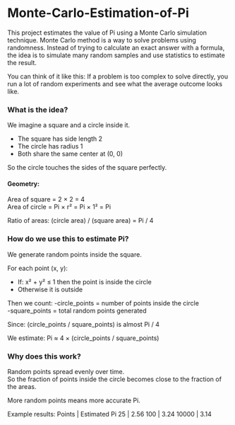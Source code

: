 # Monte-Carlo-Estimation-of-Pi

This project estimates the value of Pi using a Monte Carlo simulation technique.
Monte Carlo method is a way to solve problems using randomness. Instead of trying to calculate an exact answer with a formula, the idea is to simulate many random samples and use statistics to estimate the result.

You can think of it like this:
If a problem is too complex to solve directly, you run a lot of random experiments and see what the average outcome looks like.

### What is the idea?

We imagine a square and a circle inside it.

- The square has side length 2
- The circle has radius 1
- Both share the same center at (0, 0)

So the circle touches the sides of the square perfectly.

#### Geometry:
Area of square = 2 × 2 = 4  
Area of circle = Pi × r² = Pi × 1² = Pi

Ratio of areas:
(circle area) / (square area) = Pi / 4

### How do we use this to estimate Pi?

We generate random points inside the square.

For each point (x, y):
- If: x² + y² ≤ 1 then the point is inside the circle
- Otherwise it is outside

Then we count:
-circle_points = number of points inside the circle  
-square_points = total random points generated

Since:
(circle_points / square_points) is almost Pi / 4

We estimate:
Pi ≈ 4 × (circle_points / square_points)

### Why does this work?

Random points spread evenly over time.  
So the fraction of points inside the circle becomes close to the fraction of the areas.

More random points means more accurate Pi.

Example results:
Points | Estimated Pi
25 | 2.56
100 | 3.24
10000 | 3.14
